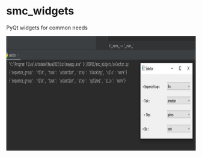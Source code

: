 # smc_widgets
PyQt widgets for common needs


<img src="https://github.com/striker-samuel/smc_widgets/blob/master/selector_example.jpg" width="1064" height="306">
